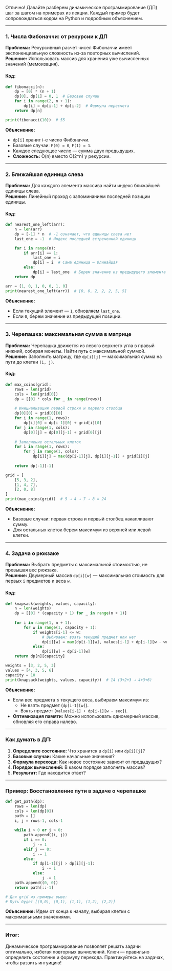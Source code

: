 Отлично! Давайте разберем динамическое программирование (ДП) шаг за шагом на примерах из лекции. Каждый пример будет сопровождаться кодом на Python и подробным объяснением.

---

### 1. Числа Фибоначчи: от рекурсии к ДП
**Проблема:** Рекурсивный расчет чисел Фибоначчи имеет экспоненциальную сложность из-за повторных вычислений.  
**Решение:** Использовать массив для хранения уже вычисленных значений (мемоизация).

#### Код:
```python
def fibonacci(n):
    dp = [0] * (n + 1)
    dp[0], dp[1] = 0, 1  # Базовые случаи
    for i in range(2, n + 1):
        dp[i] = dp[i-1] + dp[i-2]  # Формула пересчета
    return dp[n]

print(fibonacci(10))  # 55
```

**Объяснение:**
- `dp[i]` хранит i-е число Фибоначчи.
- Базовые случаи: `F(0) = 0`, `F(1) = 1`.
- Каждое следующее число — сумма двух предыдущих.
- **Сложность:** O(n) вместо O(2^n) у рекурсии.

---

### 2. Ближайшая единица слева
**Проблема:** Для каждого элемента массива найти индекс ближайшей единицы слева.  
**Решение:** Линейный проход с запоминанием последней позиции единицы.

#### Код:
```python
def nearest_one_left(arr):
    n = len(arr)
    dp = [-1] * n  # -1 означает, что единицы слева нет
    last_one = -1  # Индекс последней встреченной единицы

    for i in range(n):
        if arr[i] == 1:
            last_one = i
            dp[i] = i  # Сама единица — ближайшая
        else:
            dp[i] = last_one  # Берем значение из предыдущего элемента
    return dp

arr = [1, 0, 1, 0, 0, 1, 0]
print(nearest_one_left(arr))  # [0, 0, 2, 2, 2, 5, 5]
```

**Объяснение:**
- Если текущий элемент — `1`, обновляем `last_one`.
- Если `0`, берем значение из предыдущей позиции.

---

### 3. Черепашка: максимальная сумма в матрице
**Проблема:** Черепашка движется из левого верхнего угла в правый нижний, собирая монеты. Найти путь с максимальной суммой.  
**Решение:** Заполнить матрицу, где `dp[i][j]` — максимальная сумма на пути до клетки `(i, j)`.

#### Код:
```python
def max_coins(grid):
    rows = len(grid)
    cols = len(grid[0])
    dp = [[0] * cols for _ in range(rows)]
    
    # Инициализация первой строки и первого столбца
    dp[0][0] = grid[0][0]
    for i in range(1, rows):
        dp[i][0] = dp[i-1][0] + grid[i][0]
    for j in range(1, cols):
        dp[0][j] = dp[0][j-1] + grid[0][j]
    
    # Заполнение остальных клеток
    for i in range(1, rows):
        for j in range(1, cols):
            dp[i][j] = max(dp[i-1][j], dp[i][j-1]) + grid[i][j]
    
    return dp[-1][-1]

grid = [
    [5, 3, 2],
    [1, 4, 7],
    [2, 0, 8]
]
print(max_coins(grid))  # 5 → 4 → 7 → 8 = 24
```

**Объяснение:**
- Базовые случаи: первая строка и первый столбец накапливают сумму.
- Для остальных клеток берем максимум из верхней или левой клетки.

---

### 4. Задача о рюкзаке
**Проблема:** Выбрать предметы с максимальной стоимостью, не превышая вес рюкзака.  
**Решение:** Двумерный массив `dp[i][w]` — максимальная стоимость для первых `i` предметов и веса `w`.

#### Код:
```python
def knapsack(weights, values, capacity):
    n = len(weights)
    dp = [[0] * (capacity + 1) for _ in range(n + 1)]
    
    for i in range(1, n + 1):
        for w in range(1, capacity + 1):
            if weights[i-1] <= w:
                # Выбираем: взять текущий предмет или нет
                dp[i][w] = max(dp[i-1][w], values[i-1] + dp[i-1][w - weights[i-1]])
            else:
                dp[i][w] = dp[i-1][w]
    return dp[n][capacity]

weights = [3, 2, 5, 3]
values = [4, 3, 5, 6]
capacity = 10
print(knapsack(weights, values, capacity))  # 14 (3+2+3 → 4+3+6)
```

**Объяснение:**
- Если вес предмета ≤ текущего веса, выбираем максимум из:
  - Не взять предмет (`dp[i-1][w]`).
  - Взять предмет (`values[i-1] + dp[i-1][w - вес]`).
- **Оптимизация памяти:** Можно использовать одномерный массив, обновляя его справа налево.

---

### Как думать в ДП:
1. **Определите состояние:** Что хранится в `dp[i]` или `dp[i][j]`?
2. **Базовые случаи:** Какие начальные значения?
3. **Формула перехода:** Как новое состояние зависит от предыдущих?
4. **Порядок вычислений:** В каком порядке заполнять массив?
5. **Результат:** Где находится ответ?

---

### Пример: Восстановление пути в задаче о черепашке
```python
def get_path(dp):
    rows = len(dp)
    cols = len(dp[0])
    path = []
    i, j = rows-1, cols-1
    
    while i > 0 or j > 0:
        path.append((i, j))
        if i == 0:
            j -= 1
        elif j == 0:
            i -= 1
        else:
            if dp[i-1][j] > dp[i][j-1]:
                i -= 1
            else:
                j -= 1
    path.append((0, 0))
    return path[::-1]

# Для grid из примера выше:
# Путь будет [(0,0), (0,1), (1,1), (1,2), (2,2)]
```

**Объяснение:** Идем от конца к началу, выбирая клетки с максимальными значениями.

---

### Итог:
Динамическое программирование позволяет решать задачи оптимально, избегая повторных вычислений. Ключ — правильно определить состояние и формулу перехода. Практикуйтесь на задачах, чтобы развить интуицию!
